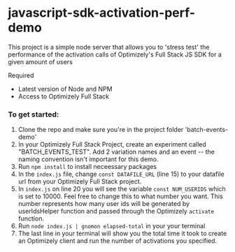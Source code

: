 # javascript-sdk-activation-perf-demo


This project is a simple node server that allows you to 'stress test' the performance of the activation calls of Optimizely's Full Stack JS SDK for a given amount of users

Required
- Latest version of Node and NPM
- Access to Optimizely Full Stack

### To get started:

1. Clone the repo and make sure you're in the project folder 'batch-events-demo'
2. In your Optimizely Full Stack Project, create an experiment called "BATCH_EVENTS_TEST". Add 2 variation names and an event -- the naming convention isn't important for this demo. 
2. Run ```npm install``` to install neceessary packages
3. In the ```index.js``` file, change ```const DATAFILE_URL``` (line 15) to your datafile url from your Optimizely Full Stack project.
4. In ```index.js``` on line 20 you will see the variable ```const NUM_USERIDS``` which is set to 10000. Feel free to change this to what number you want. This number represents how many user ids will be generated by userIdsHelper function and passed through the Optimizely ```activate``` function.
5. Run ```node index.js | gnomon elapsed-total``` in your your terminal
6. The last line in your terminal will show you the total time it took to create an Optimizely client and run the number of activations you specified.

